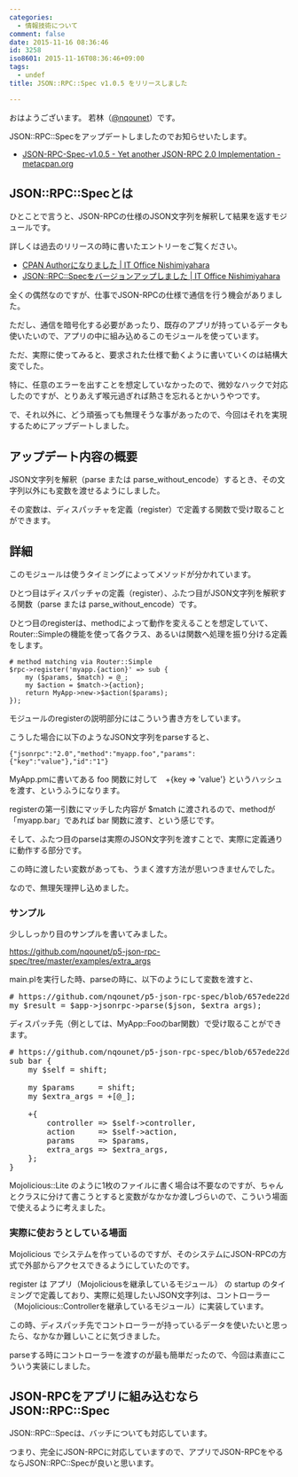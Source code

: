 ```yaml
---
categories:
  - 情報技術について
comment: false
date: 2015-11-16 08:36:46
id: 3258
iso8601: 2015-11-16T08:36:46+09:00
tags:
  - undef
title: JSON::RPC::Spec v1.0.5 をリリースしました

---
```


<p>おはようございます。
若林（<a href="https://twitter.com/nqounet">@nqounet</a>）です。</p>

<p>JSON::RPC::Specをアップデートしましたのでお知らせいたします。</p>

<ul>
<li><a href="https://metacpan.org/release/NQOUNET/JSON-RPC-Spec-v1.0.5">JSON-RPC-Spec-v1.0.5 - Yet another JSON-RPC 2.0 Implementation - metacpan.org</a></li>
</ul>



<h2>JSON::RPC::Specとは</h2>

<p>ひとことで言うと、JSON-RPCの仕様のJSON文字列を解釈して結果を返すモジュールです。</p>

<p>詳しくは過去のリリースの時に書いたエントリーをご覧ください。</p>

<ul>
<li><a href="http://www.nishimiyahara.net/2014/08/14/122638">CPAN Authorになりました | IT Office Nishimiyahara</a></li>
<li><a href="http://www.nishimiyahara.net/2014/08/14/221829">JSON::RPC::Specをバージョンアップしました | IT Office Nishimiyahara</a></li>
</ul>

<p>全くの偶然なのですが、仕事でJSON-RPCの仕様で通信を行う機会がありました。</p>

<p>ただし、通信を暗号化する必要があったり、既存のアプリが持っているデータも使いたいので、アプリの中に組み込めるこのモジュールを使っています。</p>

<p>ただ、実際に使ってみると、要求された仕様で動くように書いていくのは結構大変でした。</p>

<p>特に、任意のエラーを出すことを想定していなかったので、微妙なハックで対応したのですが、とりあえず喉元過ぎれば熱さを忘れるとかいうやつです。</p>

<p>で、それ以外に、どう頑張っても無理そうな事があったので、今回はそれを実現するためにアップデートしました。</p>

<h2>アップデート内容の概要</h2>

<p>JSON文字列を解釈（parse または parse_without_encode）するとき、その文字列以外にも変数を渡せるようにしました。</p>

<p>その変数は、ディスパッチャを定義（register）で定義する関数で受け取ることができます。</p>

<h2>詳細</h2>

<p>このモジュールは使うタイミングによってメソッドが分かれています。</p>

<p>ひとつ目はディスパッチャの定義（register）、ふたつ目がJSON文字列を解釈する関数（parse または parse_without_encode）です。</p>

<p>ひとつ目のregisterは、methodによって動作を変えることを想定していて、Router::Simpleの機能を使って各クラス、あるいは関数へ処理を振り分ける定義をします。</p>

<pre><code># method matching via Router::Simple
$rpc-&gt;register('myapp.{action}' =&gt; sub {
    my ($params, $match) = @_;
    my $action = $match-&gt;{action};
    return MyApp-&gt;new-&gt;$action($params);
});
</code></pre>

<p>モジュールのregisterの説明部分にはこういう書き方をしています。</p>

<p>こうした場合に以下のようなJSON文字列をparseすると、</p>

<pre><code>{"jsonrpc":"2.0","method":"myapp.foo","params":{"key":"value"},"id":"1"}
</code></pre>

<p>MyApp.pmに書いてある foo 関数に対して　+{key => 'value'} というハッシュを渡す、というふうになります。</p>

<p>registerの第一引数にマッチした内容が $match に渡されるので、methodが「myapp.bar」であれば bar 関数に渡す、という感じです。</p>

<p>そして、ふたつ目のparseは実際のJSON文字列を渡すことで、実際に定義通りに動作する部分です。</p>

<p>この時に渡したい変数があっても、うまく渡す方法が思いつきませんでした。</p>

<p>なので、無理矢理押し込めました。</p>

<h3>サンプル</h3>

<p>少ししっかり目のサンプルを書いてみました。</p>

<p><a href="https://github.com/nqounet/p5-json-rpc-spec/tree/master/examples/extra_args">https://github.com/nqounet/p5-json-rpc-spec/tree/master/examples/extra_args</a></p>

<p>main.plを実行した時、parseの時に、以下のようにして変数を渡すと、</p>

<pre class="lang:perl">
# https://github.com/nqounet/p5-json-rpc-spec/blob/657ede22dd44be863281e8775602ce7c1e8d20c2/examples/extra_args/main.pl#L25
my $result = $app->jsonrpc->parse($json, $extra_args);
</pre>

<p>ディスパッチ先（例としては、MyApp::Fooのbar関数）で受け取ることができます。</p>

<pre class="lang:perl">
# https://github.com/nqounet/p5-json-rpc-spec/blob/657ede22dd44be863281e8775602ce7c1e8d20c2/examples/extra_args/lib/MyApp/Foo.pm#L10-L22
sub bar {
    my $self = shift;

    my $params     = shift;
    my $extra_args = +[@_];

    +{
        controller => $self->controller,
        action     => $self->action,
        params     => $params,
        extra_args => $extra_args,
    };
}
</pre>

<p>Mojolicious::Lite のように1枚のファイルに書く場合は不要なのですが、ちゃんとクラスに分けて書こうとすると変数がなかなか渡しづらいので、こういう場面で使えるように考えました。</p>

<h3>実際に使おうとしている場面</h3>

<p>Mojolicious でシステムを作っているのですが、そのシステムにJSON-RPCの方式で外部からアクセスできるようにしていたのです。</p>

<p>register は アプリ（Mojoliciousを継承しているモジュール） の startup のタイミングで定義しており、実際に処理したいJSON文字列は、コントローラー（Mojolicious::Controllerを継承しているモジュール）に実装しています。</p>

<p>この時、ディスパッチ先でコントローラーが持っているデータを使いたいと思ったら、なかなか難しいことに気づきました。</p>

<p>parseする時にコントローラーを渡すのが最も簡単だったので、今回は素直にこういう実装にしました。</p>

<h2>JSON-RPCをアプリに組み込むならJSON::RPC::Spec</h2>

<p>JSON::RPC::Specは、バッチについても対応しています。</p>

<p>つまり、完全にJSON-RPCに対応していますので、アプリでJSON-RPCをやるならJSON::RPC::Specが良いと思います。</p>
    	